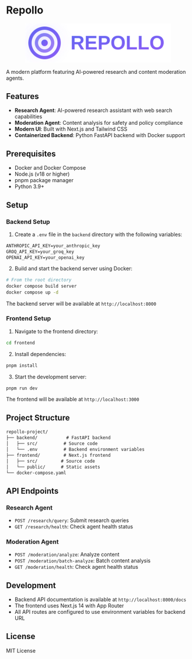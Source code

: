 # Repollo

<div align="center">
  <img src="frontend/public/repollo-logo.svg" alt="Repollo Platform" width="400" />
</div>

A modern platform featuring AI-powered research and content moderation agents.

## Features

- **Research Agent**: AI-powered research assistant with web search capabilities
- **Moderation Agent**: Content analysis for safety and policy compliance
- **Modern UI**: Built with Next.js and Tailwind CSS
- **Containerized Backend**: Python FastAPI backend with Docker support

## Prerequisites

- Docker and Docker Compose
- Node.js (v18 or higher)
- pnpm package manager
- Python 3.9+

## Setup

### Backend Setup

1. Create a `.env` file in the `backend` directory with the following variables:

```env
ANTHROPIC_API_KEY=your_anthropic_key
GROQ_API_KEY=your_groq_key
OPENAI_API_KEY=your_openai_key
```

2. Build and start the backend server using Docker:

```bash
# From the root directory
docker compose build server
docker compose up -d
```

The backend server will be available at `http://localhost:8000`

### Frontend Setup

1. Navigate to the frontend directory:

```bash
cd frontend
```

2. Install dependencies:

```bash
pnpm install
```

3. Start the development server:

```bash
pnpm run dev
```

The frontend will be available at `http://localhost:3000`

## Project Structure

```
repollo-project/
├── backend/           # FastAPI backend
│   ├── src/          # Source code
│   └── .env          # Backend environment variables
├── frontend/         # Next.js frontend
│   ├── src/         # Source code
│   └── public/      # Static assets
└── docker-compose.yaml
```

## API Endpoints

### Research Agent

- `POST /research/query`: Submit research queries
- `GET /research/health`: Check agent health status

### Moderation Agent

- `POST /moderation/analyze`: Analyze content
- `POST /moderation/batch-analyze`: Batch content analysis
- `GET /moderation/health`: Check agent health status

## Development

- Backend API documentation is available at `http://localhost:8000/docs`
- The frontend uses Next.js 14 with App Router
- All API routes are configured to use environment variables for backend URL

## License

MIT License
